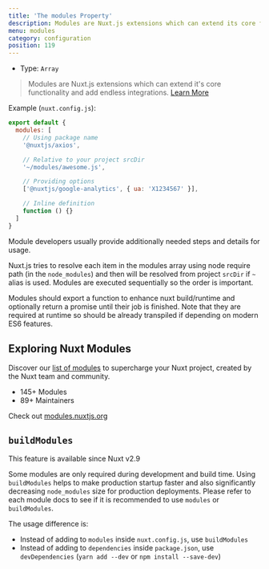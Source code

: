 ```yaml
---
title: 'The modules Property'
description: Modules are Nuxt.js extensions which can extend its core functionality and add endless integrations.
menu: modules
category: configuration
position: 119
---
```


- Type: `Array`

> Modules are Nuxt.js extensions which can extend it's core functionality and add endless integrations. [Learn More](/guide/modules)

Example (`nuxt.config.js`):

```js
export default {
  modules: [
    // Using package name
    '@nuxtjs/axios',

    // Relative to your project srcDir
    '~/modules/awesome.js',

    // Providing options
    ['@nuxtjs/google-analytics', { ua: 'X1234567' }],

    // Inline definition
    function () {}
  ]
}
```

Module developers usually provide additionally needed steps and details for usage.

Nuxt.js tries to resolve each item in the modules array using node require path (in the `node_modules`) and then will be resolved from project `srcDir` if `~` alias is used. Modules are executed sequentially so the order is important.

Modules should export a function to enhance nuxt build/runtime and optionally return a promise until their job is finished. Note that they are required at runtime so should be already transpiled if depending on modern ES6 features.

## Exploring Nuxt Modules

Discover our [list of modules](https://modules.nuxtjs.org) to supercharge your Nuxt project, created by the Nuxt team and community.

- 145+ Modules
- 89+ Maintainers

<base-alert type="next">

Check out [modules.nuxtjs.org](https://modules.nuxtjs.org)

</base-alert>

## `buildModules`

<div class="Alert Alert--info">

This feature is available since Nuxt v2.9

</div>

Some modules are only required during development and build time. Using `buildModules` helps to make production startup faster and also significantly decreasing `node_modules` size for production deployments. Please refer to each module docs to see if it is recommended to use `modules` or `buildModules`.

The usage difference is:

- Instead of adding to `modules` inside `nuxt.config.js`, use `buildModules`
- Instead of adding to `dependencies` inside `package.json`, use `devDependencies` (`yarn add --dev` or `npm install --save-dev`)
